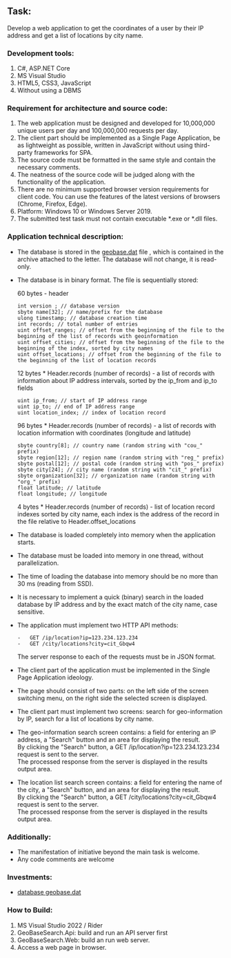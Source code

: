 ## Task:  

Develop a web application to get the coordinates of a user by their IP address and get a list of locations by city name.

### Development tools:  

1.  C#, ASP.NET Core  
2.  MS Visual Studio  
3.  HTML5, CSS3, JavaScript
4.  Without using a DBMS  
    

### Requirement for architecture and source code:

1.  The web application must be designed and developed for 10,000,000 unique users per day and 100,000,000 requests per day.
2.  The client part should be implemented as a Single Page Application, be as lightweight as possible, written in JavaScript without using third-party frameworks for SPA.
3.  The source code must be formatted in the same style and contain the necessary comments.
4.  The neatness of the source code will be judged along with the functionality of the application.
5.  There are no minimum supported browser version requirements for client code. You can use the features of the latest versions of browsers (Chrome, Firefox, Edge).
6.  Platform: Windows 10 or Windows Server 2019.
7.  The submitted test task must not contain executable *.exe or *.dll files.

### Application technical description:

-   The database is stored in the [geobase.dat](https://github.com/kokosda/geo-base-search/blob/main/artifacts/test-dot-net-geobase.zip) file , which is contained in the archive attached to the letter. The database will not change, it is read-only.
-   The database is in binary format. The file is sequentially stored:  
    
    60 bytes - header
    
		int version ; // database version 
		sbyte name[32]; // name/prefix for the database 
		ulong timestamp; // database creation time 
		int records; // total number of entries 
		uint offset_ranges; // offset from the beginning of the file to the beginning of the list of records with geoinformation 
		uint offset_cities; // offset from the beginning of the file to the beginning of the index, sorted by city names 
		uint offset_locations; // offset from the beginning of the file to the beginning of the list of location records
    
    12 bytes * Header.records (number of records) - a list of records with information about IP address intervals, sorted by the ip_from and ip_to fields
    
	    uint ip_from; // start of IP address range 
	    uint ip_to; // end of IP address range 
	    uint location_index; // index of location record
    
    96 bytes * Header.records (number of records) - a list of records with location information with coordinates (longitude and latitude)
    
	    sbyte country[8]; // country name (random string with "cou_" prefix) 
	    sbyte region[12]; // region name (random string with "reg_" prefix) 
	    sbyte postal[12]; // postal code (random string with "pos_" prefix) 
	    sbyte city[24]; // city name (random string with "cit_" prefix) 
	    sbyte organization[32]; // organization name (random string with "org_" prefix) 
	    float latitude; // latitude 
	    float longitude; // longitude
    
    4 bytes * Header.records (number of records) - list of location record indexes sorted by city name, each index is the address of the record in the file relative to Header.offset_locations
    
-   The database is loaded completely into memory when the application starts.
-   The database must be loaded into memory in one thread, without parallelization.  
    
-   The time of loading the database into memory should be no more than 30 ms (reading from SSD).  
    
-   It is necessary to implement a quick (binary) search in the loaded database by IP address and by the exact match of the city name, case sensitive.

-   The application must implement two HTTP API methods:  
    
	    -   GET /ip/location?ip=123.234.123.234
	    -   GET /city/locations?city=cit_Gbqw4  
        
    The server response to each of the requests must be in JSON format.  
    
-   The client part of the application must be implemented in the Single Page Application ideology.  
    
-   The page should consist of two parts: on the left side of the screen switching menu, on the right side the selected screen is displayed.  
    
-   The client part must implement two screens: search for geo-information by IP, search for a list of locations by city name.  
    
-   The geo-information search screen contains: a field for entering an IP address, a "Search" button and an area for displaying the result.  
    By clicking the "Search" button, a GET /ip/location?ip=123.234.123.234 request is sent to the server.  
    The processed response from the server is displayed in the results output area.  
    
-   The location list search screen contains: a field for entering the name of the city, a "Search" button, and an area for displaying the result.  
    By clicking the "Search" button, a GET /city/locations?city=cit_Gbqw4 request is sent to the server.  
    The processed response from the server is displayed in the results output area.  
    

### Additionally:

-   The manifestation of initiative beyond the main task is welcome.
-   Any code comments are welcome

### Investments:

-   [database geobase.dat](https://github.com/kokosda/geo-base-search/blob/main/artifacts/test-dot-net-geobase.zip)

### How to Build:

1. MS Visual Studio 2022 / Rider
2. GeoBaseSearch.Api: build and run an API server first
3. GeoBaseSearch.Web: build an run web server.
4. Access a web page in browser.
